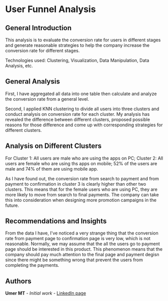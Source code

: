 
# User Funnel Analysis

## General Introduction
This analysis is to evaluate the conversion rate for users in different stages and generate reasonable strategies to help the company increase the conversion rate for different stages.

Technologies used: Clustering, Visualization, Data Manipulation, Data Analysis, etc.

## General Analysis
First, I have aggregated all data into one table then calculate and analyze the conversion rate from a general level. 

Second, I applied KNN clustering to divide all users into three clusters and conduct analysis on conversion rate for each cluster. My analysis has revealed the difference between different clusters, proposed possible reasons for those difference and come up with corresponding strategies for different clusters.

## Analysis on Different Clusters
For Cluster 1: All users are male who are using the apps on PC; Cluster 2: All users are female who are using ths apps on mobile; 52% of the users are male and 74% of them are using mobile app.

As I have found out, the conversion rate from search to payment and from payment to confirmation in cluster 3 is clearly higher than other two clusters. This means that for the female users who are using PC, they are more likely to move from search to final payments. The company can take this into consideration when designing more promotion campaigns in the future.

## Recommendations and Insights
From the data I have, I've noticed a very strange thing that the conversion rate from payment page to confirmation page is very low, which is not reasonable. Normally, we may assume that the all the users go to payment page should be interested in this product. This phenomenon means that the company should pay much attention to the final page and payment degisn since there might be something wrong that prevent the users from completing the payments.


## Authors

**Umer MT** - *Initial work* - [LinkedIn page](https://www.linkedin.com/in/omar-turi/) 
